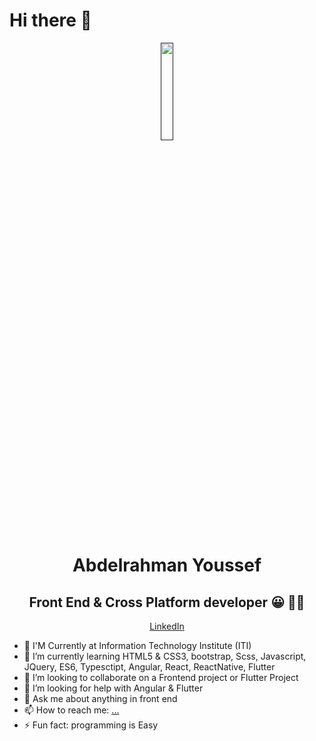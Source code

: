 # Hi there 👋

<p align="center"><a href="" target="_blank"><img src="" width="20%"></a></p>

<h1 align="center">Abdelrahman Youssef</h1>
<h2 align="center">Front End & Cross Platform developer 😀 👨‍💻</h2>



<p align="center"><a href="https://www.linkedin.com/in/abdelrahman-youssef/" target="_blank">LinkedIn</a></p>



- 🔭 I'M Currently at Information Technology Institute (ITI) 
- 🌱 I’m currently learning HTML5 & CSS3, bootstrap, Scss, Javascript, JQuery, ES6, Typesctipt, Angular, React, ReactNative, Flutter
- 👯 I’m looking to collaborate on a Frontend project or Flutter Project
- 🤔 I’m looking for help with Angular & Flutter
- 💬 Ask me about anything in front end
- 📫 How to reach me: [...](https://www.linkedin.com/in/abdelrahman-youssef/)
- ⚡ Fun fact: programming is Easy





